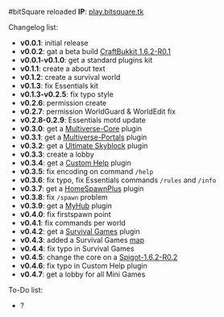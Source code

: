 #bitSquare reloaded
**IP**: [play.bitsquare.tk](#)

Changelog list:

* **v0.0.1**: initial release
* **v0.0.2**: gat a beta build [CraftBukkit 1.6.2-R0.1](http://dl.bukkit.org/downloads/craftbukkit/list/beta/)
* **v0.0.1-v0.1.0**: get a standard plugins kit
* **v0.1.1**: create a about text
* **v0.1.2**: create a survival world
* **v0.1.3**: fix Essentials kit
* **v0.1.3-v0.2.5**: fix typo style
* **v0.2.6**: permission create
* **v0.2.7**: permission WorldGuard & WorldEdit fix
* **v0.2.8-0.2.9**: Essentials motd update
* **v0.3.0**: get a [Multiverse-Core](http://dev.bukkit.org/bukkit-plugins/multiverse-core/) plugin
* **v0.3.1**: get a [Multiverse-Portals](http://dev.bukkit.org/bukkit-plugins/multiverse-core/) plugin
* **v0.3.2**: get a [Ultimate Skyblock](http://dev.bukkit.org/bukkit-plugins/ultimate-skyblock/) plugin
* **v0.3.3**: create a lobby
* **v0.3.4**: get a [Custom Help]() plugin
* **v0.3.5**: fix encoding on command `/help`
* **v0.3.6**: fix typo, fix Essentials commands `/rules` and `/info`
* **v0.3.7**: get a [HomeSpawnPlus](http://dev.bukkit.org/bukkit-plugins/homespawnplus/) plugin
* **v0.3.8**: fix `/spawn` problem
* **v0.3.9**: get a [MyHub](http://dev.bukkit.org/bukkit-plugins/myhub/) plugin
* **v0.4.0**: fix firstspawn point
* **v0.4.1**: fix commands per world
* **v0.4.2**: get a [Survival Games](http://dev.bukkit.org/bukkit-plugins/survival-games/pages/setup/reference/) plugin
* **v0.4.3**: added a Survival Games [map](http://www.minecraftsurvivalgames.com/threads/survival-games-breeze-island.10912/)
* **v0.4.4**: fix typo in Survival Games
* **v0.4.5**: change the core on a [Spigot-1.6.2-R0.2](http://ci.md-5.net/job/Spigot/)
* **v0.4.6**: fix typo in Custom Help plugin
* **v0.4.7**: get a lobby for all Mini Games

To-Do list:

* ?
